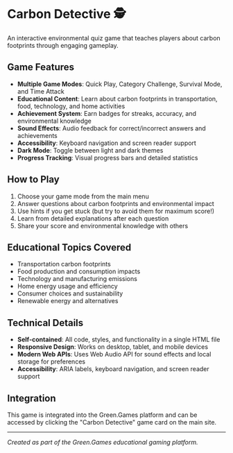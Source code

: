 # Carbon Detective 🕵️

An interactive environmental quiz game that teaches players about carbon footprints through engaging gameplay.

## Game Features

- **Multiple Game Modes**: Quick Play, Category Challenge, Survival Mode, and Time Attack
- **Educational Content**: Learn about carbon footprints in transportation, food, technology, and home activities
- **Achievement System**: Earn badges for streaks, accuracy, and environmental knowledge
- **Sound Effects**: Audio feedback for correct/incorrect answers and achievements
- **Accessibility**: Keyboard navigation and screen reader support
- **Dark Mode**: Toggle between light and dark themes
- **Progress Tracking**: Visual progress bars and detailed statistics

## How to Play

1. Choose your game mode from the main menu
2. Answer questions about carbon footprints and environmental impact
3. Use hints if you get stuck (but try to avoid them for maximum score!)
4. Learn from detailed explanations after each question
5. Share your score and environmental knowledge with others

## Educational Topics Covered

- Transportation carbon footprints
- Food production and consumption impacts
- Technology and manufacturing emissions
- Home energy usage and efficiency
- Consumer choices and sustainability
- Renewable energy and alternatives

## Technical Details

- **Self-contained**: All code, styles, and functionality in a single HTML file
- **Responsive Design**: Works on desktop, tablet, and mobile devices
- **Modern Web APIs**: Uses Web Audio API for sound effects and local storage for preferences
- **Accessibility**: ARIA labels, keyboard navigation, and screen reader support

## Integration

This game is integrated into the Green.Games platform and can be accessed by clicking the "Carbon Detective" game card on the main site.

---

*Created as part of the Green.Games educational gaming platform.* 